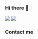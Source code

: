 ### Hi there 👋

<!--
**lcantonelli/lcantonelli** is a ✨ _special_ ✨ repository because its `README.md` (this file) appears on your GitHub profile.

Here are some ideas to get you started:

- 🔭 I’m currently working on ...
- 🌱 I’m currently learning ...
- 👯 I’m looking to collaborate on ...
- 🤔 I’m looking for help with ...
- 💬 Ask me about ...
- 📫 How to reach me: ...
- 😄 Pronouns: ...
- ⚡ Fun fact: ...
-->

<img src="http://github-readme-streak-stats.herokuapp.com?user=lcantonelli&theme=merko&hide_border=true&date_format=j%20M%5B%20Y%5D">

<img src="https://github-readme-stats-eight-theta.vercel.app/api/top-langs/?username=lcantonelli&layout=compact&langs_count=10&hide_border=true&theme=merko">


### Contact me
